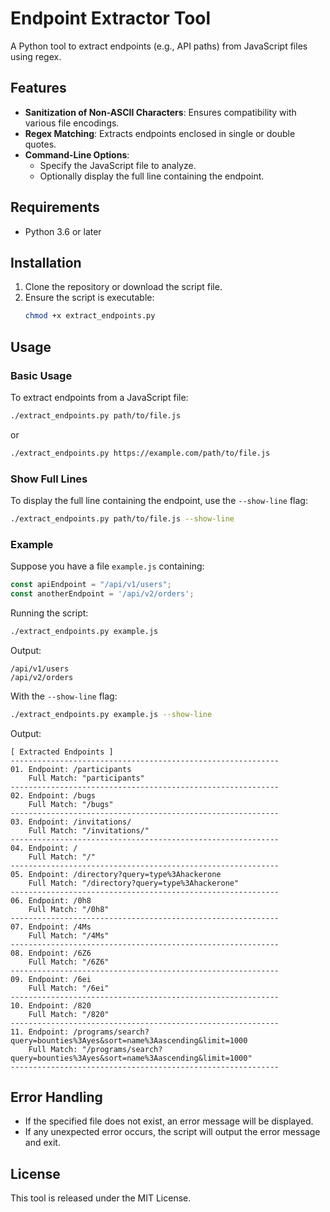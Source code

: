 # Endpoint Extractor Tool

A Python tool to extract endpoints (e.g., API paths) from JavaScript files using regex.

## Features

- **Sanitization of Non-ASCII Characters**: Ensures compatibility with various file encodings.
- **Regex Matching**: Extracts endpoints enclosed in single or double quotes.
- **Command-Line Options**:
  - Specify the JavaScript file to analyze.
  - Optionally display the full line containing the endpoint.

## Requirements

- Python 3.6 or later

## Installation

1. Clone the repository or download the script file.
2. Ensure the script is executable:
   ```bash
   chmod +x extract_endpoints.py
   ```

## Usage

### Basic Usage

To extract endpoints from a JavaScript file:
```bash
./extract_endpoints.py path/to/file.js
```
or
```bash
./extract_endpoints.py https://example.com/path/to/file.js
```

### Show Full Lines

To display the full line containing the endpoint, use the `--show-line` flag:
```bash
./extract_endpoints.py path/to/file.js --show-line
```

### Example

Suppose you have a file `example.js` containing:
```javascript
const apiEndpoint = "/api/v1/users";
const anotherEndpoint = '/api/v2/orders';
```
Running the script:
```bash
./extract_endpoints.py example.js
```
Output:
```
/api/v1/users
/api/v2/orders
```

With the `--show-line` flag:
```bash
./extract_endpoints.py example.js --show-line
```
Output:
```
[ Extracted Endpoints ]
------------------------------------------------------------
01. Endpoint: /participants
    Full Match: "participants"
------------------------------------------------------------
02. Endpoint: /bugs
    Full Match: "/bugs"
------------------------------------------------------------
03. Endpoint: /invitations/
    Full Match: "/invitations/"
------------------------------------------------------------
04. Endpoint: /
    Full Match: "/"
------------------------------------------------------------
05. Endpoint: /directory?query=type%3Ahackerone
    Full Match: "/directory?query=type%3Ahackerone"
------------------------------------------------------------
06. Endpoint: /0h8
    Full Match: "/0h8"
------------------------------------------------------------
07. Endpoint: /4Ms
    Full Match: "/4Ms"
------------------------------------------------------------
08. Endpoint: /6Z6
    Full Match: "/6Z6"
------------------------------------------------------------
09. Endpoint: /6ei
    Full Match: "/6ei"
------------------------------------------------------------
10. Endpoint: /820
    Full Match: "/820"
------------------------------------------------------------
11. Endpoint: /programs/search?query=bounties%3Ayes&sort=name%3Aascending&limit=1000
    Full Match: "/programs/search?query=bounties%3Ayes&sort=name%3Aascending&limit=1000"
------------------------------------------------------------

```

## Error Handling

- If the specified file does not exist, an error message will be displayed.
- If any unexpected error occurs, the script will output the error message and exit.

## License

This tool is released under the MIT License.

